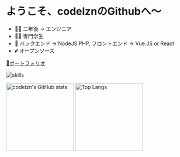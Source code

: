 # ようこそ、codelznのGithubへ〜

- 👨‍💻 二年後 -> エンジニア
- 👨‍🎓 専門学生
- 📝 バックエンド -> NodeJS PHP, フロントエンド -> Vue.JS or React
- 💕 オープンソース

[👀ポートフォリオ](https://李.jp)

![skills](https://skillicons.dev/icons?i=html,css,js,sass,ts,docker,express,git,github,linux,md,mongodb,nextjs,nodejs,ps,react,redis,stackoverflow,vscode,vue,apollo,aws,bash,blender,figma,firebase)

<img src="https://github-readme-stats-one-bice.vercel.app/api?username=codelzn&count_private=true&theme=calm&show_icons=true&include_all_commits=true&role=OWNER,ORGANIZATION_MEMBER,COLLABORATOR" alt="codelzn's GitHub stats" height="185px" /> <img src="https://github-readme-stats-one-bice.vercel.app/api/top-langs/?username=codelzn&layout=compact&langs_count=8&theme=calm&role=OWNER,COLLABORATOR" alt="Top Langs" height="185px" />
